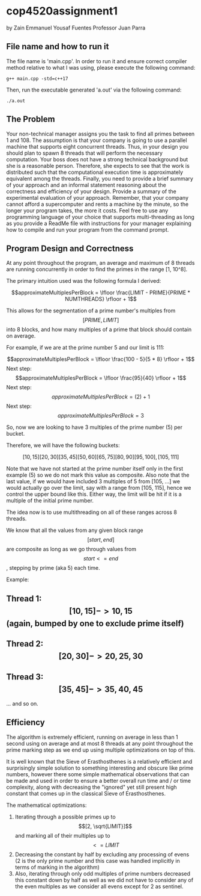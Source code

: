 # cop4520assignment1

by Zain Emmanuel Yousaf Fuentes
Professor Juan Parra

## File name and how to run it

The file name is 'main.cpp'. In order to run it and ensure correct compiler method relative to what I was using, please execute the following command:

```
g++ main.cpp -std=c++17
```

Then, run the executable generated 'a.out' via the following command:

```
./a.out
```

## The Problem

Your non-technical manager assigns you the task to find all primes between 1 and 
108.  The assumption is that your company is going to use a parallel machine that 
supports eight concurrent threads. Thus, in your design you should plan to spawn 8 
threads that will perform the necessary computation. Your boss does not have a strong 
technical background but she is a reasonable person. Therefore, she expects to see that 
the work is distributed such that the computational execution time is approximately 
equivalent among the threads. Finally, you need to provide a brief summary of your 
approach and an informal statement reasoning about the correctness and efficiency of 
your design. Provide a summary of the experimental evaluation of your approach. 
Remember, that your company cannot afford a supercomputer and rents a machine by 
the minute, so the longer your program takes, the more it costs. Feel free to use any 
programming language of your choice that supports multi-threading as long as you 
provide a ReadMe file with instructions for your manager explaining how to compile and 
run your program from the command prompt.

## Program Design and Correctness

At any point throughout the program, an average and maximum of 8 threads are running concurrently in order to find the primes in the range [1, 10^8].

The primary intuition used was the following formula I derived:

$$approximateMultiplesPerBlock = \lfloor \frac{LIMIT - PRIME}{PRIME * NUMTHREADS} \rfloor + 1$$

This allows for the segmentation of a prime number's multiples from $$[PRIME, LIMIT]$$ into 8 blocks, and how many multiples of a prime that block should contain on average.

For example, if we are at the prime number 5 and our limit is 111:

$$approximateMultiplesPerBlock = \lfloor \frac{100 - 5}{5 * 8} \rfloor + 1$$
Next step:
$$approximateMultiplesPerBlock = \lfloor \frac{95}{40} \rfloor + 1$$
Next step:
$$approximateMultiplesPerBlock = (2) + 1$$
Next step:
$$approximateMultiplesPerBlock = 3$$

So, now we are looking to have 3 multiples of the prime number (5) per bucket.

Therefore, we will have the following buckets:

$$[10,15][20,30][35,45][50,60][65,75][80,90][95,100],[105,111]$$

Note that we have not started at the prime number itself only in the first example (5) so we do not mark this value as composite.
Also note that the last value, if we would have included 3 multiples of 5 from [105, ...] we would actually go over the limit, say with a range from [105, 115], hence we control the upper bound like this. Either way, the limit will be hit if it is a multiple of the initial prime number.

The idea now is to use multithreading on all of these ranges across 8 threads.

We know that all the values from any given block range $$[start, end]$$ are composite as long as we go through values from $$ start <= end $$, stepping by prime (aka 5) each time.

Example:

Thread 1: $$[10,15] -> 10, 15$$ (again, bumped by one to exclude prime itself)
--
Thread 2: $$[20,30] -> 20, 25, 30$$
--
Thread 3: $$[35, 45] -> 35, 40, 45$$
--
... and so on.

## Efficiency

The algorithm is extremely efficient, running on average in less than 1 second using on average and at most 8 threads at any point throughout the prime marking step as we end up using multiple optimizations on top of this.

It is well known that the Sieve of Erasthosthenes is a relatively efficient and surprisingly simple solution to something interesting and obscure like prime numbers, however there some simple mathematical observations that can be made and used in order to ensure a better overall run time and / or time complexity, along with decreasing the "ignored" yet still present high constant that comes up in the classical Sieve of Erasthosthenes.

The mathematical optimizations:
1. Iterating through a possible primes up to $$[2, \sqrt{LIMIT}]$$ and marking all of their multiples up to $$ <= LIMIT$$
2. Decreasing the constant by half by excluding any processing of evens (2 is the only prime number and this case was handled implicitly in terms of marking in the algorithm)
3. Also, iterating through only odd multiples of prime numbers decreased this constant down by half as well as we did not have to consider any of the even multiples as we consider all evens except for 2 as sentinel.
